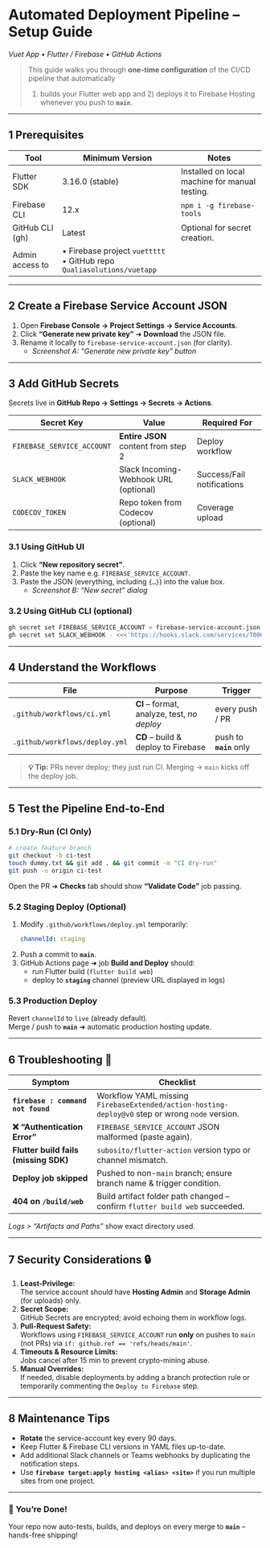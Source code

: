 # Automated Deployment Pipeline – Setup Guide  
_Vuet App • Flutter / Firebase • GitHub Actions_  

> This guide walks you through **one-time configuration** of the CI/CD pipeline that automatically  
> 1) builds your Flutter web app and 2) deploys it to Firebase Hosting whenever you push to **`main`**.

---

## 1  Prerequisites
| Tool | Minimum Version | Notes |
|------|-----------------|-------|
| Flutter SDK | 3.16.0 (stable) | Installed on local machine for manual testing. |
| Firebase CLI | 12.x | `npm i -g firebase-tools` |
| GitHub CLI (gh) | Latest | Optional for secret creation. |
| Admin access to | • Firebase project `vuettttt`<br>• GitHub repo `Qualiasolutions/vuetapp` | |

---

## 2  Create a Firebase Service Account JSON
1. Open **Firebase Console → Project Settings → Service Accounts**.  
2. Click **“Generate new private key”** ➜ **Download** the JSON file.  
3. Rename it locally to `firebase-service-account.json` (for clarity).  
   - _Screenshot A: “Generate new private key” button_

---

## 3  Add GitHub Secrets
Secrets live in **GitHub Repo → Settings → Secrets → Actions**.

| Secret Key | Value | Required For |
|------------|-------|--------------|
| `FIREBASE_SERVICE_ACCOUNT` | **Entire JSON** content from step 2 | Deploy workflow |
| `SLACK_WEBHOOK` | Slack Incoming-Webhook URL (optional) | Success/Fail notifications |
| `CODECOV_TOKEN` | Repo token from Codecov (optional) | Coverage upload |

### 3.1  Using GitHub UI
1. Click **“New repository secret”**.  
2. Paste the key name e.g. `FIREBASE_SERVICE_ACCOUNT`.  
3. Paste the JSON (everything, including `{…}`) into the value box.  
   - _Screenshot B: “New secret” dialog_

### 3.2  Using GitHub CLI (optional)
```bash
gh secret set FIREBASE_SERVICE_ACCOUNT < firebase-service-account.json
gh secret set SLACK_WEBHOOK - <<<'https://hooks.slack.com/services/T000/B000/XXXX'
```

---

## 4  Understand the Workflows
File | Purpose | Trigger |
|-----|---------|---------|
| `.github/workflows/ci.yml` | **CI** – format, analyze, test, _no deploy_ | every push / PR |
| `.github/workflows/deploy.yml` | **CD** – build & deploy to Firebase | push to **`main`** only |

> **💡 Tip:** PRs never deploy; they just run CI. Merging → `main` kicks off the deploy job.

---

## 5  Test the Pipeline End-to-End

### 5.1  Dry-Run (CI Only)
```bash
# create feature branch
git checkout -b ci-test
touch dummy.txt && git add . && git commit -m "CI dry-run"
git push -u origin ci-test
```
Open the PR ➜ **Checks** tab should show **“Validate Code”** job passing.

### 5.2  Staging Deploy (Optional)
1. Modify `.github/workflows/deploy.yml` temporarily:  
   ```yaml
   channelId: staging
   ```
2. Push a commit to **`main`**.  
3. GitHub Actions page ➜ job **Build and Deploy** should:  
   * run Flutter build (`flutter build web`)  
   * deploy to **`staging`** channel (preview URL displayed in logs)

### 5.3  Production Deploy
Revert `channelId` to `live` (already default).  
Merge / push to **`main`** ➜ automatic production hosting update.

---

## 6  Troubleshooting 📑

| Symptom | Checklist |
|---------|-----------|
| **`firebase : command not found`** | Workflow YAML missing `FirebaseExtended/action-hosting-deploy@v0` step or wrong `node` version. |
| **❌ “Authentication Error”** | `FIREBASE_SERVICE_ACCOUNT` JSON malformed (paste again). |
| **Flutter build fails (missing SDK)** | `subosito/flutter-action` version typo or channel mismatch. |
| **Deploy job skipped** | Pushed to non-`main` branch; ensure branch name & trigger condition. |
| **404 on `/build/web`** | Build artifact folder path changed – confirm `flutter build web` succeeded. |

_Logs > “Artifacts and Paths”_ show exact directory used.

---

## 7  Security Considerations 🔒
1. **Least-Privilege:**  
   The service account should have **Hosting Admin** and **Storage Admin** (for uploads) only.  
2. **Secret Scope:**  
   GitHub Secrets are encrypted; avoid echoing them in workflow logs.  
3. **Pull-Request Safety:**  
   Workflows using `FIREBASE_SERVICE_ACCOUNT` run **only** on pushes to `main` (not PRs) via `if: github.ref == 'refs/heads/main'`.  
4. **Timeouts & Resource Limits:**  
   Jobs cancel after 15 min to prevent crypto-mining abuse.  
5. **Manual Overrides:**  
   If needed, disable deployments by adding a branch protection rule or temporarily commenting the `Deploy to Firebase` step.

---

## 8  Maintenance Tips
* **Rotate** the service-account key every 90 days.  
* Keep Flutter & Firebase CLI versions in YAML files up-to-date.  
* Add additional Slack channels or Teams webhooks by duplicating the notification steps.  
* Use **`firebase target:apply hosting <alias> <site>`** if you run multiple sites from one project.

---

### 🎉  You’re Done!  
Your repo now auto-tests, builds, and deploys on every merge to **`main`** – hands-free shipping!
